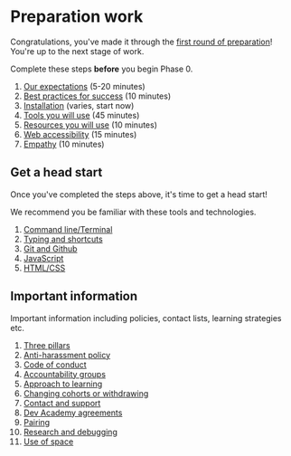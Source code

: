 # Preparation work

Congratulations, you've made it through the [first round of preparation](README.md)! You're up to the next stage of work. 

Complete these steps **before** you begin Phase 0.

1. [Our expectations](/expectations/) (5-20 minutes)
2. [Best practices for success](/best-practices/) (10 minutes)
3. [Installation](/installation) (varies, start now)
4. [Tools you will use](/tools/) (45 minutes)
5. [Resources you will use](/resources/) (10 minutes)
6. [Web accessibility](/accessibility/) (15 minutes)
7. [Empathy](/empathy/) (10 minutes)


## Get a head start

Once you've completed the steps above, it's time to get a head start! 

We recommend you be familiar with these tools and technologies.

1. [Command line/Terminal](tools/terminal#practicing-the-command-line)
2. [Typing and shortcuts](practice#typing-and-shortcuts)
3. [Git and Github](tools/git-and-github#giving-git-a-test-drive)
4. [JavaScript](practice#javascript)
5. [HTML/CSS](practice#html-and-css)


## Important information

Important information including policies, contact lists, learning strategies etc.

1. [Three pillars](/three-pillars)
2. [Anti-harassment policy](/anti-harassment-policy)
3. [Code of conduct](/code-of-conduct)
4. [Accountability groups](/accountability-groups)
5. [Approach to learning](/approach-to-learning)
6. [Changing cohorts or withdrawing](/changing-cohorts-or-withdrawing)
7. [Contact and support](/contact-and-support)
8. [Dev Academy agreements](/dev-academy-agreements)
9. [Pairing](/pairing)
10. [Research and debugging](/research-and-debugging)
11. [Use of space](/use-of-space)
